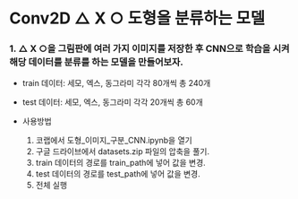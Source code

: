 # Conv2D △ X ○ 도형을 분류하는 모델

### 1. △ X ○을 그림판에 여러 가지 이미지를 저장한 후 CNN으로 학습을 시켜 해당 데이터를 분류를 하는 모델을 만들어보자.

* train 데이터: 세모, 엑스, 동그라미 각각 80개씩 총 240개
* test 데이터: 세모, 엑스, 동그라미 각각 20개씩 총 60개

* 사용방법
  1. 코랩에서 도형_이미지_구분_CNN.ipynb을 열기
  2. 구글 드라이브에서 datasets.zip 파일의 압축을 풀기.
  3. train 데이터의 경로를 train_path에 넣어 값을 변경.
  4. test 데이터의 경로를 test_path에 넣어 값을 변경.
  5. 전체 실행